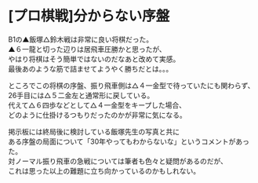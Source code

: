 # [プロ棋戦]分からない序盤

B1の▲飯塚△鈴木戦は非常に良い将棋だった。  
▲６一龍と切った辺りは居飛車圧勝かと思ったが、  
やはり将棋はそう簡単ではないのだなあと改めて実感。  
最後あのような筋で詰ませてようやく勝ちだとは。。。

ところでこの将棋の序盤、振り飛車側は△４一金型で待っていたにも関わらず、  
26手目には△５二金左と通常形に戻している。  
代えて△６四歩などとして△４一金型をキープした場合、  
どのように仕掛けるつもりだったのかが非常に気になる。  

掲示板には終局後に検討している飯塚先生の写真と共に  
ある序盤の局面について「30年やってもわからないな」というコメントがあった。  
対ノーマル振り飛車の急戦については筆者も色々と疑問があるのだが、  
これは思った以上の難題に立ち向かっているのかもしれない。